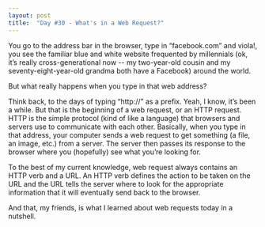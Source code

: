 ```yaml
---
layout: post
title:  "Day #30 - What's in a Web Request?"
---
```

You go to the address bar in the browser, type in “facebook.com” and viola!, you see the familiar blue and white website frequented by millennials (ok, it’s really cross-generational now -- my two-year-old cousin and my seventy-eight-year-old grandma both have a Facebook) around the world. 

But what really happens when you type in that web address?

Think back, to the days of typing “http://” as a prefix. Yeah, I know, it’s been a while. But that is the beginning of a web request, or an HTTP request. HTTP is the simple protocol (kind of like a language) that browsers and servers use to communicate with each other. Basically, when you type in that address, your computer sends a web request to get something (a file, an image, etc.) from a server. The server then passes its response to the browser where you (hopefully) see what you’re looking for. 

To the best of my current knowledge, web request always contains an HTTP verb and a URL. An HTTP verb defines the action to be taken on the URL and the URL tells the server where to look for the appropriate information that it will eventually send back to the browser. 

And that, my friends, is what I learned about web requests today in a nutshell.